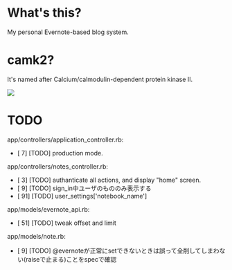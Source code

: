 What's this?
=======================================================

My personal Evernote-based blog system.


camk2?
=======================================================

It's named after Calcium/calmodulin-dependent protein kinase II.

![](http://upload.wikimedia.org/wikipedia/commons/thumb/3/3a/Protein_CAMK2A_PDB_1hkx.png/635px-Protein_CAMK2A_PDB_1hkx.png)


TODO
=======================================================

app/controllers/application_controller.rb:
  * [  7] [TODO] production mode.

app/controllers/notes_controller.rb:
  * [  3] [TODO] authanticate all actions, and display "home" screen.
  * [  9] [TODO] sign_in中ユーザのもののみ表示する
  * [ 91] [TODO] user_settings['notebook_name']

app/models/evernote_api.rb:
  * [ 51] [TODO] tweak offset and limit

app/models/note.rb:
  * [  9] [TODO] @evernoteが正常にsetできないときは誤って全削してしまわない(raiseで止まる)ことをspecで確認
